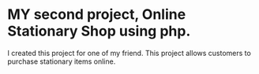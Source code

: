 # MY second project, Online Stationary Shop using php.

I created this project for one of my friend. This project allows customers to purchase stationary items online.
